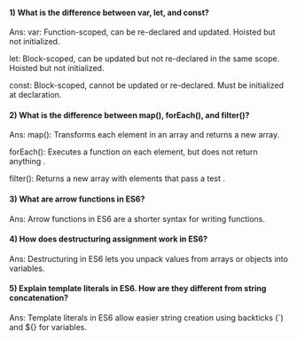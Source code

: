 


#### 1) What is the difference between var, let, and const?

Ans:
var: Function-scoped, can be re-declared and updated. Hoisted but not initialized.

let: Block-scoped, can be updated but not re-declared in the same scope. Hoisted but not initialized.

const: Block-scoped, cannot be updated or re-declared. Must be initialized at declaration.

#### 2) What is the difference between map(), forEach(), and filter()? 
Ans:
map(): Transforms each element in an array and returns a new array.

forEach(): Executes a function on each element, but does not return anything .

filter(): Returns a new array with elements that pass a test .

#### 3) What are arrow functions in ES6?
Ans:
Arrow functions in ES6 are a shorter syntax for writing functions.

#### 4) How does destructuring assignment work in ES6?
Ans:
Destructuring in ES6 lets you unpack values from arrays or objects into variables.

#### 5) Explain template literals in ES6. How are they different from string concatenation?
Ans:
Template literals in ES6 allow easier string creation using backticks (`) and ${} for variables.



